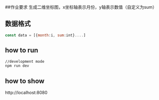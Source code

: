 ##作业要求
生成二维坐标图，x坐标轴表示月份，y轴表示数值（自定义为sum）

## 数据格式
``` js
const data = [{month:i, sum:int}....]
```
## how to run
``` sh
//development mode
npm run dev

```
## how to show
http://localhost:8080
